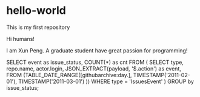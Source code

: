 # hello-world
This is my first repository

Hi humans!

I am Xun Peng. A graduate student have great passion for programming!


SELECT event as issue_status, COUNT(*) as cnt FROM (
  SELECT type, repo.name, actor.login,
    JSON_EXTRACT(payload, '$.action') as event, 
  FROM (TABLE_DATE_RANGE([githubarchive:day.], 
    TIMESTAMP('2011-02-01'), 
    TIMESTAMP('2011-03-01')
  )) 
  WHERE type = 'IssuesEvent'
)
GROUP by issue_status;
